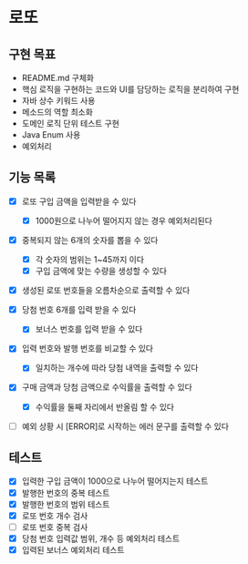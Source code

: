 # 로또

## 구현 목표

- README.md 구체화
- 핵심 로직을 구현하는 코드와 UI를 담당하는 로직을 분리하여 구현
- 자바 상수 키워드 사용
- 메소드의 역할 최소화
- 도메인 로직 단위 테스트 구현
- Java Enum 사용
- 예외처리

## 기능 목록

- [x] 로또 구입 금액을 입력받을 수 있다
  - [x] 1000원으로 나누어 떨어지지 않는 경우 예외처리된다
- [x] 중복되지 않는 6개의 숫자를 뽑을 수 있다
    - [x] 각 숫자의 범위는 1~45까지 이다
    - [x] 구입 금액에 맞는 수량을 생성할 수 있다
- [x] 생성된 로또 번호들을 오름차순으로 출력할 수 있다
- [x] 당첨 번호 6개를 입력 받을 수 있다
    - [x] 보너스 번호를 입력 받을 수 있다
- [x] 입력 번호와 발행 번호를 비교할 수 있다
    - [x] 일치하는 개수에 따라 당첨 내역을 출력할 수 있다
- [x] 구매 금액과 당첨 금액으로 수익률을 출력할 수 있다
    - [x] 수익률을 둘째 자리에서 반올림 할 수 있다
- [ ] 예외 상황 시 [ERROR]로 시작하는 에러 문구를 출력할 수 있다


## 테스트

- [x] 입력한 구입 금액이 1000으로 나누어 떨어지는지 테스트
- [x] 발행한 번호의 중복 테스트
- [x] 발행한 번호의 범위 테스트
- [x] 로또 번호 개수 검사
- [ ] 로또 번호 중복 검사
- [x] 당첨 번호 입력값 범위, 개수 등 예외처리 테스트 
- [x] 입력된 보너스 예외처리 테스트